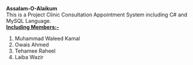 **Assalam-O-Alaikum**
<br>This is a Project Clinic Consultation Appointment System including C# and MySQL Language.<br>
**<u>Including Members:-</u>**
1) Muhammad Waleed Kamal<br>
2) Owais Ahmed<br>
3) Tehamee Raheel<br>
4) Laiba Wazir<br>

